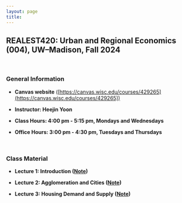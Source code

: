 ```yaml
---
layout: page
title: 　
---
```


## REALEST420: Urban and Regional Economics (004), UW&ndash;Madison, Fall 2024

<br/> 

### General Information

 - **Canvas website** ([https://canvas.wisc.edu/courses/429265](https://canvas.wisc.edu/courses/429265))

 - **Instructor: Heejin Yoon**

 - **Class Hours: 4:00 pm - 5:15 pm, Mondays and Wednesdays**
 
 - **Office Hours: 3:00 pm - 4:30 pm, Tuesdays and Thursdays**

<br/> 

### Class Material

 - **Lecture 1: Introduction ([Note](RE420/RE420_Lecture1_Introduction.pdf))**
 
 - **Lecture 2: Agglomeration and Cities ([Note](RE420/RE420_Lecture2_Agglomeration_and_Cities.pdf))**
 
 - **Lecture 3: Housing Demand and Supply ([Note](RE420/RE420_Lecture3_Housing_Demand_and_Supply.pdf))**

<br/>

<!--- ### Teaching Assistant (KAIST College of Business)
 
 - **Corporate Valuation (MBA)**, Fall 2019
--->

